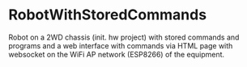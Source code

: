 # RobotWithStoredCommands
Robot on a 2WD chassis (init. hw project) with stored commands and programs and a web interface with commands via HTML page with websocket on the WiFi AP network (ESP8266) of the equipment.

